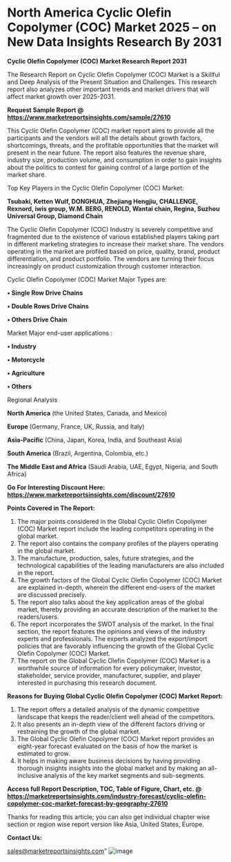 # North America Cyclic Olefin Copolymer (COC) Market 2025 – on New Data Insights Research By 2031

<strong>Cyclic Olefin Copolymer (COC) Market Research Report 2031</strong>

The Research Report on Cyclic Olefin Copolymer (COC) Market is a Skillful and Deep Analysis of the Present Situation and Challenges. This research report also analyzes other important trends and market drivers that will affect market growth over 2025-2031.

<strong>Request Sample Report @ <a href=https://www.marketreportsinsights.com/sample/27610>https://www.marketreportsinsights.com/sample/27610</a></strong>

This Cyclic Olefin Copolymer (COC) market report aims to provide all the participants and the vendors will all the details about growth factors, shortcomings, threats, and the profitable opportunities that the market will present in the near future. The report also features the revenue share, industry size, production volume, and consumption in order to gain insights about the politics to contest for gaining control of a large portion of the market share.

Top Key Players in the Cyclic Olefin Copolymer (COC) Market:

<strong>Tsubaki, Ketten Wulf, DONGHUA, Zhejiang Hengjiu, CHALLENGE, Rexnord, iwis group, W.M. BERG, RENOLD, Wantai chain, Regina, Suzhou Universal Group, Diamond Chain</strong>

The Cyclic Olefin Copolymer (COC) Industry is severely competitive and fragmented due to the existence of various established players taking part in different marketing strategies to increase their market share. The vendors operating in the market are profiled based on price, quality, brand, product differentiation, and product portfolio. The vendors are turning their focus increasingly on product customization through customer interaction.

Cyclic Olefin Copolymer (COC) Market Major Types are:

<strong>• Single Row Drive Chains

• Double Rows Drive Chains

• Others Drive Chain</strong>

Market Major end-user applications :

<strong>• Industry

• Motorcycle

• Agriculture

• Others</strong>

Regional Analysis

</u><strong><b>North America</b></strong> (the United States, Canada, and Mexico)

<strong><b>Europe </b></strong>(Germany, France, UK, Russia, and Italy)

<strong><b>Asia-Pacific</b></strong> (China, Japan, Korea, India, and Southeast Asia)

<strong><b>South America</b></strong> (Brazil, Argentina, Colombia, etc.)

<strong><b>The Middle East and Africa</b></strong> (Saudi Arabia, UAE, Egypt, Nigeria, and South Africa)

<strong>Go For Interesting Discount Here: <a href=https://www.marketreportsinsights.com/discount/27610>https://www.marketreportsinsights.com/discount/27610</a></strong>

<strong>Points Covered in The Report:</strong>
<ol>
  <li>The major points considered in the Global Cyclic Olefin Copolymer (COC) Market report include the leading competitors operating in the global market.</li>
  <li>The report also contains the company profiles of the players operating in the global market.</li>
  <li>The manufacture, production, sales, future strategies, and the technological capabilities of the leading manufacturers are also included in the report.</li>
  <li>The growth factors of the Global Cyclic Olefin Copolymer (COC) Market are explained in-depth, wherein the different end-users of the market are discussed precisely.</li>
  <li>The report also talks about the key application areas of the global market, thereby providing an accurate description of the market to the readers/users.</li>
  <li>The report incorporates the SWOT analysis of the market. In the final section, the report features the opinions and views of the industry experts and professionals. The experts analyzed the export/import policies that are favorably influencing the growth of the Global Cyclic Olefin Copolymer (COC) Market.</li>
  <li>The report on the Global Cyclic Olefin Copolymer (COC) Market is a worthwhile source of information for every policymaker, investor, stakeholder, service provider, manufacturer, supplier, and player interested in purchasing this research document.</li>
</ol>
<strong>Reasons for Buying Global Cyclic Olefin Copolymer (COC) Market Report:</strong>

<ol>
  <li>The report offers a detailed analysis of the dynamic competitive landscape that keeps the reader/client well ahead of the competitors.</li>
  <li>It also presents an in-depth view of the different factors driving or restraining the growth of the global market.</li>
  <li>The Global Cyclic Olefin Copolymer (COC) Market report provides an eight-year forecast evaluated on the basis of how the market is estimated to grow.</li>
  <li>It helps in making aware business decisions by having providing thorough insights insights into the global market and by making an all-inclusive analysis of the key market segments and sub-segments.</li>
</ol>
<strong>Access full Report Description, TOC, Table of Figure, Chart, etc. @ <a href=https://marketreportsinsights.com/industry-forecast/cyclic-olefin-copolymer-coc-market-forecast-by-geography-27610>https://marketreportsinsights.com/industry-forecast/cyclic-olefin-copolymer-coc-market-forecast-by-geography-27610</a></strong>


Thanks for reading this article; you can also get individual chapter wise section or region wise report version like Asia, United States, Europe.

<strong>Contact Us:</strong>

sales@marketreportsinsights.com"
![image](https://github.com/user-attachments/assets/7fcc0f91-0541-46e4-8a69-7b7b61abcdb3)
